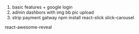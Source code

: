 1. basic features + google login
2. admin dashbors with img bb pic upload
3. strip payment gatway
npm install react-slick slick-carousel

react-awesome-reveal